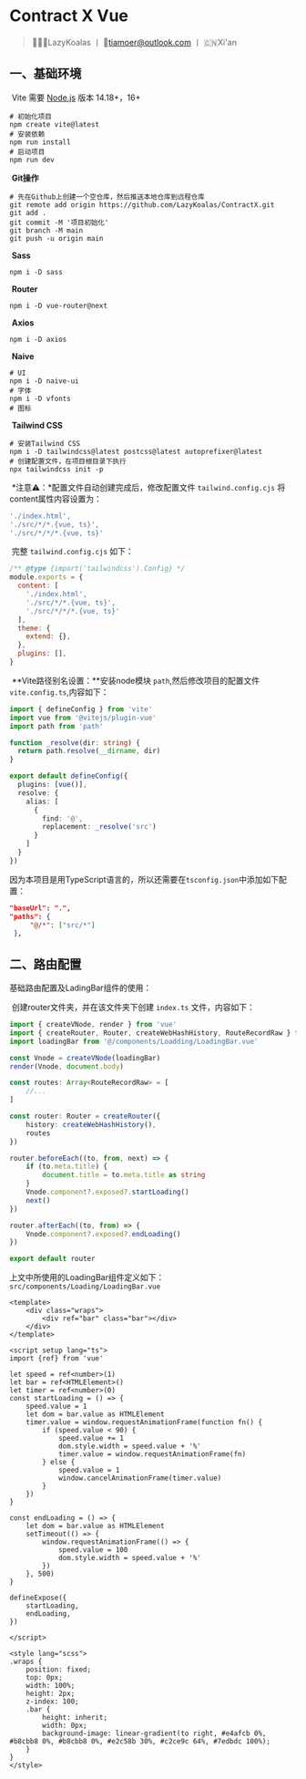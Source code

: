 # Contract X Vue

> 👨🏻‍💻LazyKoalas 丨 📮tiamoer@outlook.com 丨 🇨🇳Xi'an

## 一、基础环境

​	Vite 需要 [Node.js](https://nodejs.org/en/) 版本 14.18+，16+

```shell
# 初始化项目
npm create vite@latest
# 安装依赖
npm run install
# 启动项目
npm run dev
```

​	**Git操作**

```shell
# 先在Github上创建一个空仓库，然后推送本地仓库到远程仓库
git remote add origin https://github.com/LazyKoalas/ContractX.git
git add .
git commit -M '项目初始化'
git branch -M main
git push -u origin main
```

​	**Sass**

```shell
npm i -D sass
```

​	**Router**

```shell
npm i -D vue-router@next
```

​	**Axios**

```shell
npm i -D axios
```

​	**Naive**

```shell
# UI
npm i -D naive-ui
# 字体
npm i -D vfonts
# 图标

```

​	**Tailwind CSS**

```
# 安装Tailwind CSS
npm i -D tailwindcss@latest postcss@latest autoprefixer@latest
# 创建配置文件，在项目根目录下执行
npx tailwindcss init -p
```

​	*注意⚠️：*配置文件自动创建完成后，修改配置文件 `tailwind.config.cjs` 将content属性内容设置为：

```javascript
'./index.html',
'./src/*/*.{vue, ts}',
'./src/*/*/*.{vue, ts}'
```

​	完整 `tailwind.config.cjs` 如下：

```javascript
/** @type {import('tailwindcss').Config} */
module.exports = {
  content: [
    './index.html',
    './src/*/*.{vue, ts}',
    './src/*/*/*.{vue, ts}'
  ],
  theme: {
    extend: {},
  },
  plugins: [],
}
```

​	**Vite路径别名设置：**安装node模块 `path`,然后修改项目的配置文件`vite.config.ts`,内容如下：

```typescript
import { defineConfig } from 'vite'
import vue from '@vitejs/plugin-vue'
import path from 'path'

function _resolve(dir: string) {
  return path.resolve(__dirname, dir)
}

export default defineConfig({
  plugins: [vue()],
  resolve: {
    alias: [
      {
        find: '@',
        replacement: _resolve('src')
      }
    ]
  }
})
```

​	因为本项目是用TypeScript语言的，所以还需要在`tsconfig.json`中添加如下配置：

```json
"baseUrl": ".",
"paths": {
     "@/*": ["src/*"]
 },
```



## 二、路由配置

基础路由配置及LadingBar组件的使用：

​	创建router文件夹，并在该文件夹下创建 `index.ts` 文件，内容如下：

```typescript
import { createVNode, render } from 'vue'
import { createRouter, Router, createWebHashHistory, RouteRecordRaw } from 'vue-router'
import loadingBar from '@/components/Loadding/LoadingBar.vue'

const Vnode = createVNode(loadingBar)
render(Vnode, document.body)

const routes: Array<RouteRecordRaw> = [
    //...
]

const router: Router = createRouter({
    history: createWebHashHistory(),
    routes
})

router.beforeEach((to, from, next) => {
    if (to.meta.title) {
        document.title = to.meta.title as string
    }
    Vnode.component?.exposed?.startLoading()
    next()
})

router.afterEach((to, from) => {
    Vnode.component?.exposed?.endLoading()
})

export default router

```

​	上文中所使用的LoadingBar组件定义如下：`src/components/Loading/LoadingBar.vue`

```vue
<template>
    <div class="wraps">
        <div ref="bar" class="bar"></div>
    </div>
</template>

<script setup lang="ts">
import {ref} from 'vue'

let speed = ref<number>(1)
let bar = ref<HTMLElement>()
let timer = ref<number>(0)
const startLoading = () => {
    speed.value = 1
    let dom = bar.value as HTMLElement
    timer.value = window.requestAnimationFrame(function fn() {
        if (speed.value < 90) {
            speed.value += 1
            dom.style.width = speed.value + '%'
            timer.value = window.requestAnimationFrame(fn)
        } else {
            speed.value = 1
            window.cancelAnimationFrame(timer.value)
        }
    })
}

const endLoading = () => {
    let dom = bar.value as HTMLElement
    setTimeout(() => {
        window.requestAnimationFrame(() => {
            speed.value = 100
            dom.style.width = speed.value + '%'
        })
    }, 500)
}

defineExpose({
    startLoading,
    endLoading,
})

</script>

<style lang="scss">
.wraps {
    position: fixed;
    top: 0px;
    width: 100%;
    height: 2px;
    z-index: 100;
    .bar {
        height: inherit;
        width: 0px;
        background-image: linear-gradient(to right, #e4afcb 0%, #b8cbb8 0%, #b8cbb8 0%, #e2c58b 30%, #c2ce9c 64%, #7edbdc 100%);
    }
}
</style>
```

